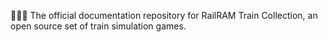 🚂️🚃️📖️ The official documentation repository for RailRAM Train Collection, an open source set of train simulation games.
